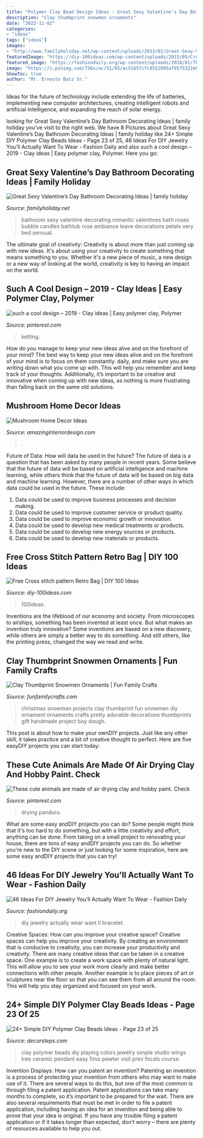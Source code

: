 ```yaml
---
title: "Polymer Clay Bead Design Ideas : Great Sexy Valentine’s Day Bathroom Decorating Ideas"
description: "Clay thumbprint snowmen ornaments"
date: "2022-11-02"
categories:
- "ideas"
tags: ["ideas"]
images:
- "http://www.familyholiday.net/wp-content/uploads/2013/01/Great-Sexy-Valentines-Day-Bathroom-Decorating-Ideas-_19.jpg"
featuredImage: "https://diy-100ideas.com/wp-content/uploads/2015/05/Cross-stitch-pattern-Retro-Bag-11.jpg"
featured_image: "https://fashiondaily.org/wp-content/uploads/2018/01/7b42d5b32c03e4fc8b259ca8fe9fb619-diy-jewellery-jewelry-crafts.jpg"
image: "https://i.pinimg.com/736x/ac/51/65/ac51657cfc8552005af9575322eb5e57.jpg"
ShowToc: true
author: "Mr. Ernesto Batz Sr."
---
```



Ideas for the future of technology include extending the life of batteries, implementing new computer architectures, creating intelligent robots and artificial intelligence, and expanding the reach of solar energy.

	

		
looking for Great Sexy Valentine’s Day Bathroom Decorating Ideas | family holiday you've visit to the right web. We have 8 Pictures about Great Sexy Valentine’s Day Bathroom Decorating Ideas | family holiday like 24+ Simple DIY Polymer Clay Beads Ideas - Page 23 of 25, 46 Ideas For DIY Jewelry You&#039;ll Actually Want To Wear - Fashion Daily and also such a cool design – 2019 - Clay ideas | Easy polymer clay, Polymer. Here you go:
		
    
## Great Sexy Valentine’s Day Bathroom Decorating Ideas | Family Holiday

<img loading=lazy src="http://www.familyholiday.net/wp-content/uploads/2013/01/Great-Sexy-Valentines-Day-Bathroom-Decorating-Ideas-_19.jpg" onerror="this.onerror=null;this.src='https://tse2.mm.bing.net/th?id=OIP.GzJa-W7lszvHH0XRAc8BBQHaE6&amp;pid=15.1';" alt="Great Sexy Valentine’s Day Bathroom Decorating Ideas | family holiday">

_Source: familyholiday.net_

>bathroom sexy valentine decorating romantic valentines bath roses bubble candles bathtub rose ambiance leave decorations petals very bed sensual. 

	

The ultimate goal of creativity:
Creativity is about more than just coming up with new ideas. It's about using your creativity to create something that means something to you. Whether it's a new piece of music, a new design or a new way of looking at the world, creativity is key to having an impact on the world.

    
## Such A Cool Design – 2019 - Clay Ideas | Easy Polymer Clay, Polymer

<img loading=lazy src="https://i.pinimg.com/736x/ac/51/65/ac51657cfc8552005af9575322eb5e57.jpg" onerror="this.onerror=null;this.src='https://tse4.mm.bing.net/th?id=OIP.u7qsnvL2PaalREHeIPOwlwHaKk&amp;pid=15.1';" alt="such a cool design – 2019 - Clay ideas | Easy polymer clay, Polymer">

_Source: pinterest.com_

>ketting. 

	

How do you manage to keep your new ideas alive and on the forefront of your mind?
The best way to keep your new ideas alive and on the forefront of your mind is to focus on them constantly. daily, and make sure you are writing down what you come up with. This will help you remember and keep track of your thoughts. Additionally, it’s important to be creative and innovative when coming up with new ideas, as nothing is more frustrating than falling back on the same old solutions.

    
## Mushroom Home Decor Ideas

<img loading=lazy src="http://www.amazinginteriordesign.com/wp-content/uploads/2020/11/fi-1.jpg" onerror="this.onerror=null;this.src='https://tse2.mm.bing.net/th?id=OIP.wnhDGfUy2df_5rXl3m7yHAHaFx&amp;pid=15.1';" alt="Mushroom Home Decor Ideas">

_Source: amazinginteriordesign.com_

>. 

	

Future of Data: How will data be used in the future?
The future of data is a question that has been asked by many people in recent years. Some believe that the future of data will be based on artificial intelligence and machine learning, while others think that the future of data will be based on big data and machine learning. However, there are a number of other ways in which data could be used in the future. These include:
1. Data could be used to improve business processes and decision making.
2. Data could be used to improve customer service or product quality.
3. Data could be used to improve economic growth or innovation.
4. Data could be used to develop new medical treatments or products.
5. Data could be used to develop new energy sources or products.
6. Data could be used to develop new materials or products.

    
## Free Cross Stitch Pattern Retro Bag | DIY 100 Ideas

<img loading=lazy src="https://diy-100ideas.com/wp-content/uploads/2015/05/Cross-stitch-pattern-Retro-Bag-11.jpg" onerror="this.onerror=null;this.src='https://tse2.mm.bing.net/th?id=OIP.mwtn3oeMo5qkOYFSUCtc5AHaKe&amp;pid=15.1';" alt="Free Cross stitch pattern Retro Bag | DIY 100 Ideas">

_Source: diy-100ideas.com_

>100ideas. 

	

Inventions are the lifeblood of our economy and society. From microscopes to airships, something has been invented at least once. But what makes an invention truly innovative? Some inventions are based on a new discovery, while others are simply a better way to do something. And still others, like the printing press, changed the way we read and write.

    
## Clay Thumbprint Snowmen Ornaments | Fun Family Crafts

<img loading=lazy src="https://funfamilycrafts.com/wp-content/uploads/2013/11/Boy-and-Girl-Thumbprint-Snowmen.jpg" onerror="this.onerror=null;this.src='https://tse1.mm.bing.net/th?id=OIP.uO1Lywj19FXwG-AkARZbrQHaFY&amp;pid=15.1';" alt="Clay Thumbprint Snowmen Ornaments | Fun Family Crafts">

_Source: funfamilycrafts.com_

>christmas snowman projects clay thumbprint fun snowmen diy ornament ornaments crafts pretty adorable decorations thumbprints gift handmade project boy dough. 

	

This post is about how to make your ownDIY projects. Just like any other skill, it takes practice and a bit of creative thought to perfect. Here are five easyDIY projects you can start today: 

    
## These Cute Animals Are Made Of Air Drying Clay And Hobby Paint. Check

<img loading=lazy src="https://i.pinimg.com/736x/60/18/e8/6018e8141651ef1b506cd655702697e7.jpg" onerror="this.onerror=null;this.src='https://tse3.mm.bing.net/th?id=OIP.UCvH8NXxFkrPCNvUJd9bvAHaLH&amp;pid=15.1';" alt="These cute animals are made of air drying clay and hobby paint. Check">

_Source: pinterest.com_

>drying panduro. 

	

What are some easy andDIY projects you can do?
Some people might think that it's too hard to do something, but with a little creativity and effort, anything can be done. From taking on a small project to renovating your house, there are tons of easy andDIY projects you can do. So whether you're new to the DIY scene or just looking for some inspiration, here are some easy andDIY projects that you can try!

    
## 46 Ideas For DIY Jewelry You&#039;ll Actually Want To Wear - Fashion Daily

<img loading=lazy src="https://fashiondaily.org/wp-content/uploads/2018/01/7b42d5b32c03e4fc8b259ca8fe9fb619-diy-jewellery-jewelry-crafts.jpg" onerror="this.onerror=null;this.src='https://tse2.mm.bing.net/th?id=OIP.-8Lz7e5JExDjC3tUByC-jwHaQe&amp;pid=15.1';" alt="46 Ideas For DIY Jewelry You&#039;ll Actually Want To Wear - Fashion Daily">

_Source: fashiondaily.org_

>diy jewelry actually wear want ll bracelet. 

	

Creative Spaces: How can you improve your creative space?
Creative spaces can help you improve your creativity. By creating an environment that is conducive to creativity, you can increase your productivity and creativity. There are many creative ideas that can be taken in a creative space. One example is to create a work space with plenty of natural light. This will allow you to see your work more clearly and make better connections with other people. Another example is to place pieces of art or sculptures near the floor so that you can see them from all around the room. This will help you stay organized and focused on your work.

    
## 24+ Simple DIY Polymer Clay Beads Ideas - Page 23 Of 25

<img loading=lazy src="http://decorsteps.com/wp-content/uploads/2019/01/24-Simple-DIY-Polymer-Clay-Beads-Ideas-23.jpg" onerror="this.onerror=null;this.src='https://tse1.mm.bing.net/th?id=OIP.udfsFq1yMz7taIpbpq9AzgHaJ4&amp;pid=15.1';" alt="24+ Simple DIY Polymer Clay Beads Ideas - Page 23 of 25">

_Source: decorsteps.com_

>clay polymer beads diy playing colors jewelry simple studio wings tree ceramic pendant easy fimo pewter visit prev focals course. 

	

Invention Displays: How can you patent an invention?
Patenting an invention is a process of protecting your invention from others who may want to make use of it. There are several ways to do this, but one of the most common is through filing a patent application. Patent applications can take many months to complete, so it’s important to be prepared for the wait. There are also several requirements that must be met in order to file a patent application, including having an idea for an invention and being able to prove that your idea is original. If you have any trouble filing a patent application or if it takes longer than expected, don’t worry – there are plenty of resources available to help you out.

